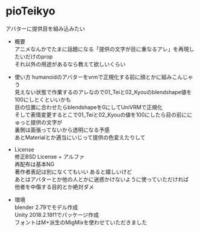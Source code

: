 # pioTeikyo
アバターに提供目を組み込みたい

* 概要  
アニメなんかでたまに話題になる「提供の文字が目に重なるアレ」を再現したいだけのprop  
それ以外の用途があるなら教えて欲しいくらい  

* 使い方
humanoidのアバターをvrmで正規化する前に顔とかに組みこんじゃう  
見えない状態で作業するのアレなので01_Teiと02_Kyouのblendshape値を100にしとくといいかも  
目の位置に合わせたらblendshapeを0にしてUniVRMで正規化  
そして表情変更するとこで01_Teiと02_Kyouの値を100にしたら目の前ににゅっと提供の文字が  
裏側は面張ってないから透明になる予感  
あとMaterialとか適当にいじって提供の色変えたりして  

* License  
修正BSD License + アルファ  
再配布は基本NG  
著作者表記は別になくてもいい あると嬉しいけど  
あとはアバターとか他の人とかに迷惑かけないように使っていただければ  
他者を中傷する目的とか絶対ダメ  

* 環境  
blender 2.79でモデル作成  
Unity 2018.2.18f1でパッケージ作成  
フォントはM+派生のMigMixを使わせていただきました  
